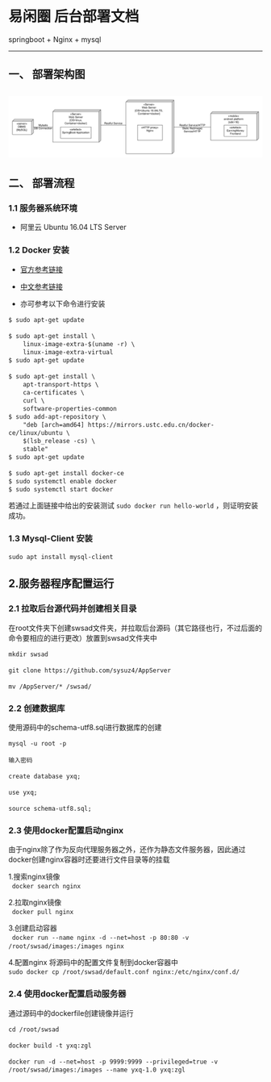 # 易闲圈 后台部署文档
springboot + Nginx + mysql

---

## 一、 部署架构图
![deploy](https://github.com/ArtemisZGL/sysuz4.github.io/blob/master/img/backend.png?raw=true)
---

## 二、 部署流程

### 1.1 服务器系统环境
- 阿里云 Ubuntu 16.04 LTS Server
  
### 1.2 Docker 安装
- [官方参考链接](https://docs.docker.com/install/linux/docker-ce/ubuntu/#prerequisites)

- [中文参考链接](https://yeasy.gitbooks.io/docker_practice/content/install/ubuntu.html)

- 亦可参考以下命令进行安装
```
$ sudo apt-get update

$ sudo apt-get install \
    linux-image-extra-$(uname -r) \
    linux-image-extra-virtual
$ sudo apt-get update

$ sudo apt-get install \
    apt-transport-https \
    ca-certificates \
    curl \
    software-properties-common
$ sudo add-apt-repository \
    "deb [arch=amd64] https://mirrors.ustc.edu.cn/docker-ce/linux/ubuntu \
    $(lsb_release -cs) \
    stable"
$ sudo apt-get update

$ sudo apt-get install docker-ce
$ sudo systemctl enable docker
$ sudo systemctl start docker

```

若通过上面链接中给出的安装测试 `sudo docker run hello-world` ，则证明安装成功。

### 1.3 Mysql-Client 安装
`sudo apt install mysql-client`

## 2.服务器程序配置运行

### 2.1 拉取后台源代码并创建相关目录

在root文件夹下创建swsad文件夹，并拉取后台源码（其它路径也行，不过后面的命令要相应的进行更改）放置到swsad文件夹中
```
mkdir swsad  

git clone https://github.com/sysuz4/AppServer

mv /AppServer/* /swsad/
```

### 2.2 创建数据库
使用源码中的schema-utf8.sql进行数据库的创建

```
mysql -u root -p

输入密码

create database yxq;

use yxq;

source schema-utf8.sql;
```

### 2.3 使用docker配置启动nginx
由于nginx除了作为反向代理服务器之外，还作为静态文件服务器，因此通过docker创建nginx容器时还要进行文件目录等的挂载


1.搜索nginx镜像  
` docker search nginx`

2.拉取nginx镜像  
` docker pull nginx`

3.创建启动容器  
` docker run --name nginx -d --net=host -p 80:80 -v /root/swsad/images:/images nginx`

4.配置nginx
将源码中的配置文件复制到docker容器中  
` sudo docker cp /root/swsad/default.conf nginx:/etc/nginx/conf.d/ `

### 2.4 使用docker配置启动服务器
通过源码中的dockerfile创建镜像并运行

```
cd /root/swsad

docker build -t yxq:zgl

docker run -d --net=host -p 9999:9999 --privileged=true -v /root/swsad/images:/images --name yxq-1.0 yxq:zgl

```

